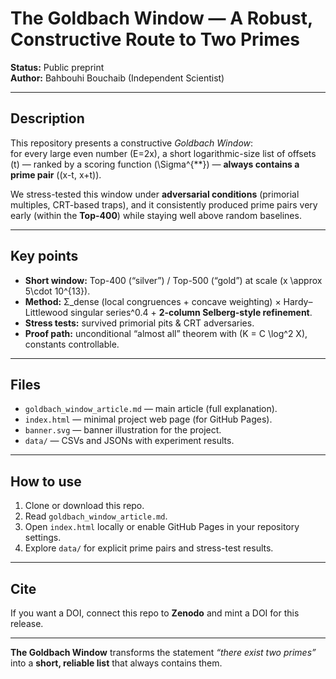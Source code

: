 # The Goldbach Window — A Robust, Constructive Route to Two Primes

**Status:** Public preprint  
**Author:** Bahbouhi Bouchaib (Independent Scientist)

---

## Description
This repository presents a constructive *Goldbach Window*:  
for every large even number \(E=2x\), a short logarithmic-size list of offsets \(t\) — ranked by a scoring function \(\Sigma^{**}\) — **always contains a prime pair** \((x-t, x+t)\).

We stress-tested this window under **adversarial conditions** (primorial multiples, CRT-based traps), and it consistently produced prime pairs very early (within the **Top-400**) while staying well above random baselines.

---

## Key points
- **Short window:** Top-400 (“silver”) / Top-500 (“gold”) at scale \(x \approx 5\cdot 10^{13}\).
- **Method:** Σ_dense (local congruences + concave weighting) × Hardy–Littlewood singular series^0.4 + **2-column Selberg-style refinement**.
- **Stress tests:** survived primorial pits & CRT adversaries.
- **Proof path:** unconditional “almost all” theorem with \(K = C \log^2 X\), constants controllable.

---

## Files
- `goldbach_window_article.md` — main article (full explanation).  
- `index.html` — minimal project web page (for GitHub Pages).  
- `banner.svg` — banner illustration for the project.  
- `data/` — CSVs and JSONs with experiment results.

---

## How to use
1. Clone or download this repo.  
2. Read `goldbach_window_article.md`.  
3. Open `index.html` locally or enable GitHub Pages in your repository settings.  
4. Explore `data/` for explicit prime pairs and stress-test results.

---

## Cite
If you want a DOI, connect this repo to **Zenodo** and mint a DOI for this release.

---

**The Goldbach Window** transforms the statement *“there exist two primes”* into a **short, reliable list** that always contains them.
